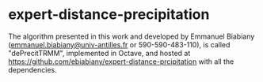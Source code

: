 # expert-distance-precipitation
The algorithm presented in this work and developed by Emmanuel Biabiany (emmanuel.biabiany@univ-antilles.fr or 590-590-483-110), is called "dePrecitTRMM", implemented
in Octave, and hosted at https://github.com/ebiabiany/expert-distance-prcipitation with all the dependencies.
